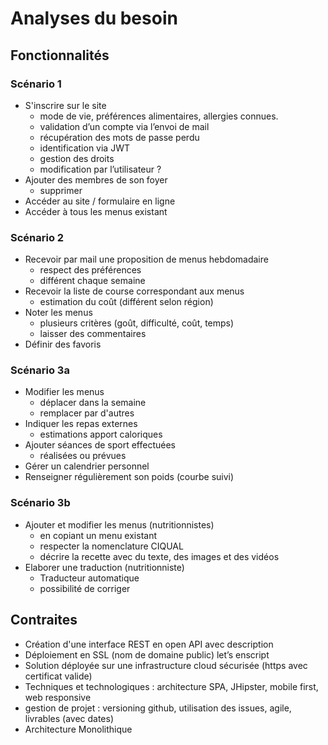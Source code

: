 # Analyses du besoin 

## Fonctionnalités 

### Scénario 1
- S'inscrire sur le site
    - mode de vie, préférences alimentaires, allergies connues.
    - validation d’un compte via l’envoi de mail
    - récupération des mots de passe perdu
    - identification via JWT
    - gestion des droits
    - modification par l’utilisateur ?
- Ajouter des membres de son foyer
    - supprimer
- Accéder au site / formulaire en ligne
- Accéder à tous les menus existant


### Scénario 2
- Recevoir par mail une proposition de menus hebdomadaire
    - respect des préférences
    - différent chaque semaine
- Recevoir la liste de course correspondant aux menus
    - estimation du coût (différent selon région)
- Noter les menus
    - plusieurs critères (goût, difficulté, coût, temps)
    - laisser des commentaires
- Définir des favoris

### Scénario 3a
- Modifier les menus
    - déplacer dans la semaine
    - remplacer par d'autres
- Indiquer les repas externes
    - estimations apport caloriques
- Ajouter séances de sport effectuées
    - réalisées ou prévues
- Gérer un calendrier personnel
- Renseigner régulièrement son poids (courbe suivi)



### Scénario 3b
- Ajouter  et modifier les menus (nutritionnistes)
    - en copiant un menu existant
    - respecter la nomenclature CIQUAL
    - décrire la recette avec du texte, des images et des vidéos
- Elaborer une traduction (nutritionniste)
    - Traducteur automatique
    - possibilité de corriger


## Contraites 

- Création d'une interface REST en open API avec description
- Déploiement en SSL (nom de domaine public) let’s enscript
- Solution déployée sur une infrastructure cloud sécurisée (https avec certificat valide)
- Techniques et technologiques : architecture SPA, JHipster, mobile first, web responsive
- gestion de projet : versioning github, utilisation des issues, agile, livrables (avec dates)
- Architecture Monolithique